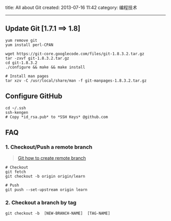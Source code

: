 
title: All about Git
created: 2013-07-16 11:42
category: 编程技术
**********


Update Git [1.7.1 ==> 1.8]
--------------------------

    yum remove git
    yum install perl-CPAN
    
    wget https://git-core.googlecode.com/files/git-1.8.3.2.tar.gz
    tar -zxvf git-1.8.3.2.tar.gz
    cd git-1.8.3.2
    ./configure && make && make install

    # Install man pages
    tar xzv -C /usr/local/share/man -f git-manpages-1.8.3.2.tar.gz

    
Configure GitHub
----------------

    cd ~/.ssh
    ssh-kengen
    # Copy *id_rsa.pub* to *SSH Keys* @github.com



 FAQ
----
### 1. Checkout/Push a remote branch
> [Git how to create remote branch](http://stackoverflow.com/questions/1519006/git-how-to-create-remote-branch)

    # Checkout
    git fetch 
    git checkout -b origin origin/learn

    # Push
    git push --set-upstream origin learn

    
### 2. Checkout a branch by tag

    git checkout -b  [NEW-BRANCH-NAME]  [TAG-NAME]
